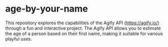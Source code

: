# age-by-your-name
This repository explores the capabilities of the Agify API (https://agify.io/) through a fun and interactive project. The Agify API allows you to estimate the age of a person based on their first name, making it suitable for various playful uses.

